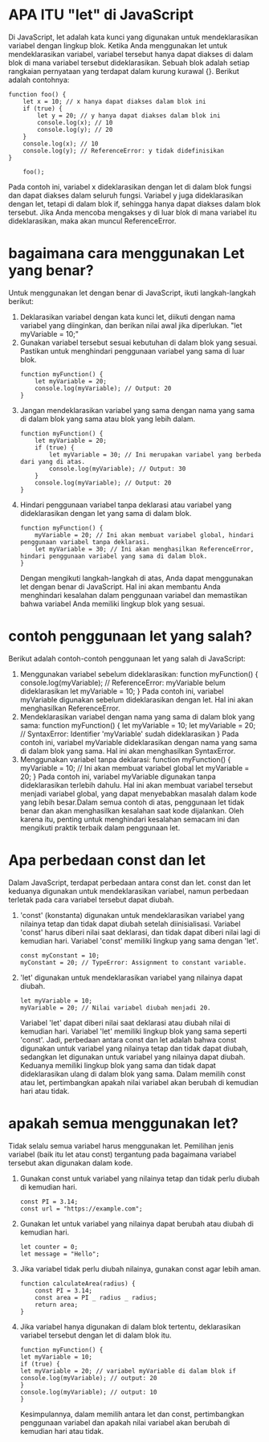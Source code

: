 # APA ITU "let" di JavaScript

Di JavaScript, let adalah kata kunci yang digunakan untuk mendeklarasikan variabel dengan lingkup blok. Ketika Anda menggunakan let untuk mendeklarasikan variabel, variabel tersebut hanya dapat diakses di dalam blok di mana variabel tersebut dideklarasikan. Sebuah blok adalah setiap rangkaian pernyataan yang terdapat dalam kurung kurawal {}.
Berikut adalah contohnya:

```
function foo() {
    let x = 10; // x hanya dapat diakses dalam blok ini
    if (true) {
        let y = 20; // y hanya dapat diakses dalam blok ini
        console.log(x); // 10
        console.log(y); // 20
    }
    console.log(x); // 10
    console.log(y); // ReferenceError: y tidak didefinisikan
}

    foo();
```

Pada contoh ini, variabel x dideklarasikan dengan let di dalam blok fungsi dan dapat diakses dalam seluruh fungsi.
Variabel y juga dideklarasikan dengan let, tetapi di dalam blok if, sehingga hanya dapat diakses dalam blok tersebut.
Jika Anda mencoba mengakses y di luar blok di mana variabel itu dideklarasikan, maka akan muncul ReferenceError.

# bagaimana cara menggunakan Let yang benar?

Untuk menggunakan let dengan benar di JavaScript, ikuti langkah-langkah berikut:

1. Deklarasikan variabel dengan kata kunci let, diikuti dengan nama variabel yang diinginkan, dan berikan nilai awal jika diperlukan.
   "let myVariable = 10;"
2. Gunakan variabel tersebut sesuai kebutuhan di dalam blok yang sesuai.
   Pastikan untuk menghindari penggunaan variabel yang sama di luar blok.
   ```
   function myFunction() {
       let myVariable = 20;
       console.log(myVariable); // Output: 20
   }
   ```
3. Jangan mendeklarasikan variabel yang sama dengan nama yang sama di dalam blok yang sama atau blok yang lebih dalam.
   ```
   function myFunction() {
       let myVariable = 20;
       if (true) {
           let myVariable = 30; // Ini merupakan variabel yang berbeda dari yang di atas.
           console.log(myVariable); // Output: 30
       }
       console.log(myVariable); // Output: 20
   }
   ```
4. Hindari penggunaan variabel tanpa deklarasi atau variabel yang dideklarasikan dengan let yang sama di dalam blok.
   ```
   function myFunction() {
       myVariable = 20; // Ini akan membuat variabel global, hindari penggunaan variabel tanpa deklarasi.
       let myVariable = 30; // Ini akan menghasilkan ReferenceError, hindari penggunaan variabel yang sama di dalam blok.
   }
   ```
   Dengan mengikuti langkah-langkah di atas, Anda dapat menggunakan let dengan benar di JavaScript.
   Hal ini akan membantu Anda menghindari kesalahan dalam penggunaan variabel dan
   memastikan bahwa variabel Anda memiliki lingkup blok yang sesuai.

# contoh penggunaan let yang salah?

Berikut adalah contoh-contoh penggunaan let yang salah di JavaScript:

1. Menggunakan variabel sebelum dideklarasikan:
   function myFunction() {
   console.log(myVariable); // ReferenceError: myVariable belum dideklarasikan
   let myVariable = 10;
   }
   Pada contoh ini, variabel myVariable digunakan sebelum dideklarasikan dengan let. Hal ini akan menghasilkan ReferenceError.
2. Mendeklarasikan variabel dengan nama yang sama di dalam blok yang sama:
   function myFunction() {
   let myVariable = 10;
   let myVariable = 20; // SyntaxError: Identifier 'myVariable' sudah dideklarasikan
   }
   Pada contoh ini, variabel myVariable dideklarasikan dengan nama yang sama di dalam blok yang sama.
   Hal ini akan menghasilkan SyntaxError.
3. Menggunakan variabel tanpa deklarasi:
   function myFunction() {
   myVariable = 10; // Ini akan membuat variabel global
   let myVariable = 20;
   }
   Pada contoh ini, variabel myVariable digunakan tanpa dideklarasikan terlebih dahulu.
   Hal ini akan membuat variabel tersebut menjadi variabel global, yang dapat menyebabkan masalah dalam kode yang lebih besar.Dalam semua contoh di atas, penggunaan let tidak benar dan akan menghasilkan kesalahan saat kode dijalankan. Oleh karena itu, penting untuk menghindari kesalahan semacam ini dan mengikuti praktik terbaik dalam penggunaan let.

# Apa perbedaan const dan let

Dalam JavaScript, terdapat perbedaan antara const dan let. const dan let keduanya digunakan untuk mendeklarasikan variabel, namun perbedaan terletak pada cara variabel tersebut dapat diubah.

1. 'const' (konstanta) digunakan untuk mendeklarasikan variabel yang nilainya tetap dan tidak dapat diubah setelah diinisialisasi.
   Variabel 'const' harus diberi nilai saat deklarasi, dan tidak dapat diberi nilai lagi di kemudian hari. Variabel 'const' memiliki lingkup yang sama dengan 'let'.
   ```
   const myConstant = 10;
   myConstant = 20; // TypeError: Assignment to constant variable.
   ```
2. 'let' digunakan untuk mendeklarasikan variabel yang nilainya dapat diubah.
   ```
   let myVariable = 10;
   myVariable = 20; // Nilai variabel diubah menjadi 20.
   ```
   Variabel 'let' dapat diberi nilai saat deklarasi atau diubah nilai di kemudian hari. Variabel 'let' memiliki lingkup blok yang sama seperti 'const'.
   Jadi, perbedaan antara const dan let adalah bahwa const digunakan untuk variabel yang nilainya tetap dan tidak dapat diubah,
   sedangkan let digunakan untuk variabel yang nilainya dapat diubah.
   Keduanya memiliki lingkup blok yang sama dan tidak dapat dideklarasikan ulang di dalam blok yang sama.
   Dalam memilih const atau let, pertimbangkan apakah nilai variabel akan berubah di kemudian hari atau tidak.

# apakah semua menggunakan let?

Tidak selalu semua variabel harus menggunakan let.
Pemilihan jenis variabel (baik itu let atau const) tergantung pada bagaimana variabel tersebut akan digunakan dalam kode.

1. Gunakan const untuk variabel yang nilainya tetap dan tidak perlu diubah di kemudian hari.
   ```
   const PI = 3.14;
   const url = "https://example.com";
   ```
2. Gunakan let untuk variabel yang nilainya dapat berubah atau diubah di kemudian hari.
   ```
   let counter = 0;
   let message = "Hello";
   ```
3. Jika variabel tidak perlu diubah nilainya, gunakan const agar lebih aman.
   ```
   function calculateArea(radius) {
       const PI = 3.14;
       const area = PI _ radius _ radius;
       return area;
   }
   ```
4. Jika variabel hanya digunakan di dalam blok tertentu, deklarasikan variabel tersebut dengan let di dalam blok itu.
   ```
   function myFunction() {
   let myVariable = 10;
   if (true) {
   let myVariable = 20; // variabel myVariable di dalam blok if
   console.log(myVariable); // output: 20
   }
   console.log(myVariable); // output: 10
   }
   ```
   Kesimpulannya, dalam memilih antara let dan const, pertimbangkan penggunaan variabel dan apakah nilai variabel akan berubah di kemudian hari atau tidak.
   ```

